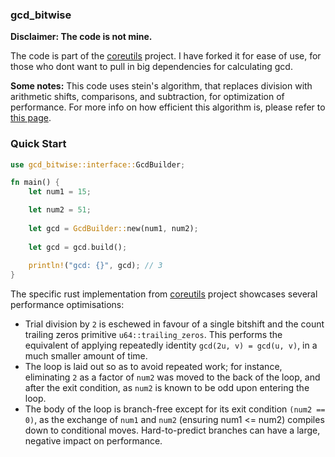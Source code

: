 ### gcd_bitwise

**Disclaimer: The code is not mine.**

The code is part of the [coreutils](https://github.com/uutils/coreutils/blob/15da98d84e9a094ea72c5f51efcc2d8aa9e9184f/src/uu/factor/src/numeric/gcd.rs) project. I have forked it for ease of use, for those who dont want to pull in big dependencies for calculating gcd.

**Some notes:** This code uses stein's algorithm, that replaces division with arithmetic shifts, comparisons, and subtraction, for optimization of performance. For more info on how efficient this algorithm is, please refer to [this page](https://en.wikipedia.org/wiki/Binary_GCD_algorithm#Efficiency).
 
### Quick Start
```rust
use gcd_bitwise::interface::GcdBuilder;

fn main() {
    let num1 = 15;

    let num2 = 51;
     
    let gcd = GcdBuilder::new(num1, num2);
     
    let gcd = gcd.build();
     
    println!("gcd: {}", gcd); // 3   
}
```

The specific rust implementation from [coreutils](https://github.com/uutils/coreutils/blob/15da98d84e9a094ea72c5f51efcc2d8aa9e9184f/src/uu/factor/src/numeric/gcd.rs) project showcases several performance optimisations:

* Trial division by `2` is eschewed in favour of a single bitshift and the count trailing zeros primitive `u64::trailing_zeros`. This performs the equivalent of applying repeatedly identity `gcd(2u, v) = gcd(u, v)`, in a much smaller amount of time.
* The loop is laid out so as to avoid repeated work; for instance, eliminating `2` as a factor of `num2` was moved to the back of the loop, and after the exit condition, as `num2` is known to be odd upon entering the loop.
* The body of the loop is branch-free except for its exit condition `(num2 == 0)`, as the exchange of `num1` and `num2` (ensuring num1 <= num2) compiles down to conditional moves. Hard-to-predict branches can have a large, negative impact on performance.
